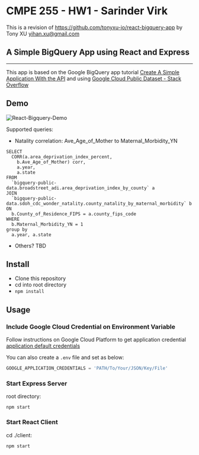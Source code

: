 # CMPE 255 - HW1 - Sarinder Virk

This is a revision of https://github.com/tonyxu-io/react-bigquery-app by Tony XU <yihan.xu@gmail.com>


## A Simple BigQuery App using React and Express

-----

This app is based on the Google BigQuery app tutorial [Create A Simple Application With the API](https://cloud.google.com/bigquery/create-simple-app-api#bigquery-simple-app-download-nodejs) and using [Google Cloud Public Dataset - Stack Overflow](https://cloud.google.com/bigquery/public-data/stackoverflow)

## Demo

![React-Bigquery-Demo](https://user-images.githubusercontent.com/4393945/194223157-db0fa638-9514-460b-9aeb-d17454f073a5.png)


Supported queries:

- Natality correlation: Ave_Age_of_Mother to Maternal_Morbidity_YN
```
SELECT
  CORR(a.area_deprivation_index_percent,
    b.Ave_Age_of_Mother) corr,
    a.year,
    a.state
FROM
  `bigquery-public-data.broadstreet_adi.area_deprivation_index_by_county` a
JOIN
  `bigquery-public-data.sdoh_cdc_wonder_natality.county_natality_by_maternal_morbidity` b
ON
  b.County_of_Residence_FIPS = a.county_fips_code
WHERE
  b.Maternal_Morbidity_YN = 1
group by
  a.year, a.state
```

- Others? TBD

## Install

- Clone this repository
- cd into root directory
- `npm install`

## Usage

### Include Google Cloud Credential on Environment Variable

Follow instructions on Google Cloud Platform to get application credential [application default credentials](https://cloud.google.com/docs/authentication/getting-started)

You can also create a `.env` file and set as below:

```javascript
GOOGLE_APPLICATION_CREDENTIALS = 'PATH/To/Your/JSON/Key/File'
```

### Start Express Server

root directory:

```
npm start
```

### Start React Client

cd ./client:

```
npm start
```
